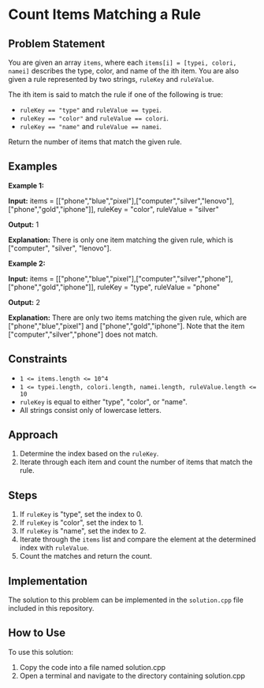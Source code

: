 # Count Items Matching a Rule

## Problem Statement

You are given an array `items`, where each `items[i] = [typei, colori, namei]` describes the type, color, and name of the ith item. You are also given a rule represented by two strings, `ruleKey` and `ruleValue`.

The ith item is said to match the rule if one of the following is true:
- `ruleKey == "type"` and `ruleValue == typei`.
- `ruleKey == "color"` and `ruleValue == colori`.
- `ruleKey == "name"` and `ruleValue == namei`.

Return the number of items that match the given rule.

## Examples

**Example 1:**

**Input:**
items = [["phone","blue","pixel"],["computer","silver","lenovo"],["phone","gold","iphone"]],
ruleKey = "color",
ruleValue = "silver"

**Output:**
1

**Explanation:**
There is only one item matching the given rule, which is ["computer", "silver", "lenovo"].

**Example 2:**

**Input:**
items = [["phone","blue","pixel"],["computer","silver","phone"],["phone","gold","iphone"]],
ruleKey = "type",
ruleValue = "phone"

**Output:**
2

**Explanation:**
There are only two items matching the given rule, which are ["phone","blue","pixel"] and ["phone","gold","iphone"]. Note that the item ["computer","silver","phone"] does not match.

## Constraints

- `1 <= items.length <= 10^4`
- `1 <= typei.length, colori.length, namei.length, ruleValue.length <= 10`
- `ruleKey` is equal to either "type", "color", or "name".
- All strings consist only of lowercase letters.

## Approach

1. Determine the index based on the `ruleKey`.
2. Iterate through each item and count the number of items that match the rule.

## Steps

1. If `ruleKey` is "type", set the index to 0.
2. If `ruleKey` is "color", set the index to 1.
3. If `ruleKey` is "name", set the index to 2.
4. Iterate through the `items` list and compare the element at the determined index with `ruleValue`.
5. Count the matches and return the count.

## Implementation

The solution to this problem can be implemented in the `solution.cpp` file included in this repository.


## How to Use
To use this solution:

1. Copy the code into a file named solution.cpp
2. Open a terminal and navigate to the directory containing solution.cpp
